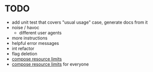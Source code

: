 # TODO

- add unit test that covers "usual usage" case, generate docs from it
- noise / havoc
  - different user agents
- more instructions
- helpful error messages
- int refactor
- flag deletion
- [compose resource limits](https://docs.docker.com/compose/compose-file/compose-file-v3/#resources)
- [compose resource limits](https://docs.docker.com/compose/compose-file/compose-file-v3/#resources) for everyone

